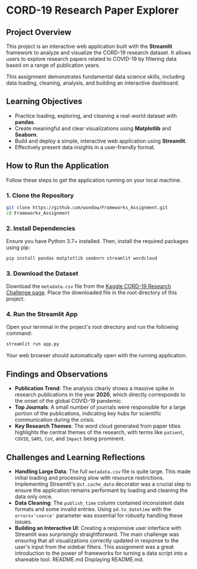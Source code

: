 # CORD-19 Research Paper Explorer

## Project Overview

This project is an interactive web application built with the **Streamlit** framework to analyze and visualize the CORD-19 research dataset. It allows users to explore research papers related to COVID-19 by filtering data based on a range of publication years.

This assignment demonstrates fundamental data science skills, including data loading, cleaning, analysis, and building an interactive dashboard.

## Learning Objectives

- Practice loading, exploring, and cleaning a real-world dataset with **pandas**.
- Create meaningful and clear visualizations using **Matplotlib** and **Seaborn**.
- Build and deploy a simple, interactive web application using **Streamlit**.
- Effectively present data insights in a user-friendly format.

## How to Run the Application

Follow these steps to get the application running on your local machine.

### 1. Clone the Repository

```bash
git clone https://github.com/wondow/Frameworks_Assignment.git
cd Frameworks_Assignment
```

### 2. Install Dependencies

Ensure you have Python 3.7+ installed. Then, install the required packages using pip:

```bash
pip install pandas matplotlib seaborn streamlit wordcloud
```

### 3. Download the Dataset

Download the `metadata.csv` file from the [Kaggle CORD-19 Research Challenge page](https://www.kaggle.com/datasets/allen-institute-for-ai/CORD-19-research-challenge). Place the downloaded file in the root directory of this project.

### 4. Run the Streamlit App

Open your terminal in the project's root directory and run the following command:

```bash
streamlit run app.py
```

Your web browser should automatically open with the running application.

## Findings and Observations

- **Publication Trend**: The analysis clearly shows a massive spike in research publications in the year **2020**, which directly corresponds to the onset of the global COVID-19 pandemic.
- **Top Journals**: A small number of journals were responsible for a large portion of the publications, indicating key hubs for scientific communication during the crisis.
- **Key Research Themes**: The word cloud generated from paper titles highlights the central themes of the research, with terms like `patient`, `COVID`, `SARS`, `CoV`, and `Impact` being prominent.

## Challenges and Learning Reflections

- **Handling Large Data**: The full `metadata.csv` file is quite large. This made initial loading and processing slow with resource restrictions. Implementing Streamlit's `@st.cache_data` decorator was a crucial step to ensure the application remains performant by loading and cleaning the data only once.
- **Data Cleaning**: The `publish_time` column contained inconsistent date formats and some invalid entries. Using `pd.to_datetime` with the `errors='coerce'` parameter was essential for robustly handling these issues.
- **Building an Interactive UI**: Creating a responsive user interface with Streamlit was surprisingly straightforward. The main challenge was ensuring that all visualizations correctly updated in response to the user's input from the sidebar filters. This assignment was a great introduction to the power of frameworks for turning a data script into a shareable tool.
README.md
Displaying README.md.
